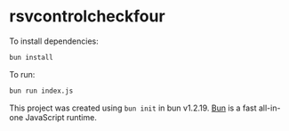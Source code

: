 # rsvcontrolcheckfour

To install dependencies:

```bash
bun install
```

To run:

```bash
bun run index.js
```

This project was created using `bun init` in bun v1.2.19. [Bun](https://bun.com) is a fast all-in-one JavaScript runtime.
